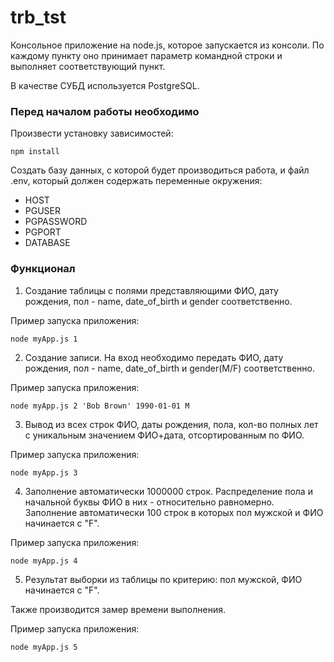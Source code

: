 # trb_tst

Консольное приложение на node.js, которое запускается из консоли.
По каждому пункту оно принимает параметр командной строки и выполняет соответствующий пункт.

В качестве СУБД используется PostgreSQL.

### Перед началом работы необходимо

Произвести установку зависимостей:

```
npm install
```

Создать базу данных, с которой будет производиться работа, и файл .env, который должен содержать переменные окружения:
- HOST
- PGUSER
- PGPASSWORD
- PGPORT
- DATABASE

### Функционал

1. Создание таблицы с полями представляющими ФИО, дату рождения, пол - name, date_of_birth и gender соответственно.

Пример запуска приложения:

```
node myApp.js 1
```

2. Создание записи. На вход необходимо передать ФИО, дату рождения, пол - name, date_of_birth и gender(M/F) соответственно.

Пример запуска приложения:

```
node myApp.js 2 'Bob Brown' 1990-01-01 M
```

3. Вывод из всех строк ФИО, даты рождения, пола, кол-во полных лет с уникальным значением ФИО+дата, отсортированным по ФИО.

Пример запуска приложения:

```
node myApp.js 3
```

4. Заполнение автоматически 1000000 строк. Распределение пола и начальной буквы ФИО в них - относительно равномерно. Заполнение автоматически 100 строк в которых пол мужской и ФИО начинается с "F".
   
Пример запуска приложения:

```
node myApp.js 4
```

5. Результат выборки из таблицы по критерию: пол мужской, ФИО начинается с "F". 

Также производится замер времени выполнения.

Пример запуска приложения:

```
node myApp.js 5
```

